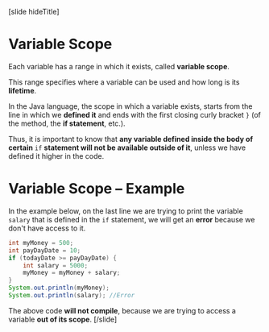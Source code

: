 [slide hideTitle]

# Variable Scope
Each variable has a range in which it exists, called **variable scope**. 

This range specifies where a variable can be used and how long is its **lifetime**. 

In the Java language, the scope in which a variable exists, starts from the line in which we **defined it** and ends with the first closing curly bracket `}` (of the method, the **if statement**, etc.).

Thus, it is important to know that **any variable defined inside the body of certain** `if` **statement will not be available outside of it**, unless we have defined it higher in the code.

# Variable Scope – Example
In the example below, on the last line we are trying to print the variable `salary` that is defined in the `if` statement, we will get an **error** because we don't have access to it.

```java
int myMoney = 500;
int payDayDate = 10;
if (todayDate >= payDayDate) {
    int salary = 5000;
    myMoney = myMoney + salary;
}
System.out.println(myMoney); 
System.out.println(salary); //Error
```

The above code **will not compile**, because we are trying to access a variable **out of its scope**.
[/slide]